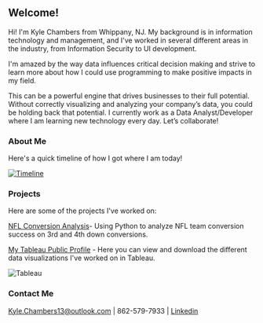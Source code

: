 ## Welcome!

Hi! I'm Kyle Chambers from Whippany, NJ. My background is in information technology and management, and I've worked in several different areas in the industry, from Information Security to UI development.

I'm amazed by the way data influences critical decision making and strive to learn more about how I could use programming to make positive impacts in my field.

This can be a powerful engine that drives businesses to their full potential. Without correctly visualizing and analyzing your company’s data, you could be holding back that potential. I currently work as a Data Analyst/Developer where I am learning new technology every day. Let’s collaborate!


### About Me
Here's a quick timeline of how I got where I am today!

[![Timeline](https://user-images.githubusercontent.com/47094499/75714451-b8e52c80-5c99-11ea-9f41-d67ee7399e13.png)](https://user-images.githubusercontent.com/47094499/75714451-b8e52c80-5c99-11ea-9f41-d67ee7399e13.png)

### Projects

Here are some of the projects I've worked on:
  
[NFL Conversion Analysis](https://github.com/MyFriendKMC/Conversions/blob/master/NFL_conversions.ipynb)- Using Python to analyze NFL team conversion success on 3rd and 4th down conversions.

[My Tableau Public Profile](https://public.tableau.com/profile/kyle.chambers) - Here you can view and download the different data visualizations I've worked on in Tableau. 

![Tableau](https://user-images.githubusercontent.com/47094499/75715926-3f027280-5c9c-11ea-9133-5c292a5d9a84.png)


### Contact Me
Kyle.Chambers13@outlook.com | 862-579-7933 | 
[Linkedin](https://www.linkedin.com/in/kylemchambers/)
